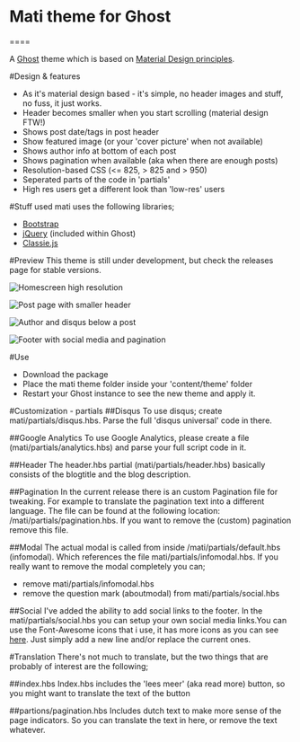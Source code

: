# Mati theme for Ghost
====

A [Ghost](http://github.com/tryghost/ghost/) theme which is based on [Material Design principles](http://www.google.com/design/spec/what-is-material/environment.html).

#Design & features
- As it's material design based - it's simple, no header images and stuff, no fuss, it just works.
- Header becomes smaller when you start scrolling (material design FTW!)
- Shows post date/tags in post header
- Show featured image (or your 'cover picture' when not available)
- Shows author info at bottom of each post
- Shows pagination when available (aka when there are enough posts)
- Resolution-based CSS (<= 825, > 825  and > 950)
- Seperated parts of the code in 'partials'
- High res users get a different look than 'low-res' users

#Stuff used
mati uses the following libraries;
- [Bootstrap](https://github.com/twbs/bootstrap)
- [jQuery](https://github.com/jquery/jquery) (included within Ghost)
- [Classie.js](https://github.com/desandro/classie)

#Preview
This theme is still under development, but check the releases page for stable versions.

![Homescreen high resolution](http://img.photobucket.com/albums/v385/hxkclan/github/Mati%20for%20Ghost/Screenshot%20from%202015-05-18%2023-36-41.png)

![Post page with smaller header](http://img.photobucket.com/albums/v385/hxkclan/github/Mati%20for%20Ghost/Screenshot%20from%202015-05-18%2023-37-12.png)

![Author and disqus below a post](http://img.photobucket.com/albums/v385/hxkclan/github/Mati%20for%20Ghost/Screenshot%20from%202015-05-18%2023-44-28.png)

![Footer with social media and pagination](http://img.photobucket.com/albums/v385/hxkclan/github/Mati%20for%20Ghost/Screenshot%20from%202015-05-18%2023-45-11.png)

#Use
- Download the package
- Place the mati theme folder inside your 'content/theme' folder
- Restart your Ghost instance to see the new theme and apply it.

#Customization - partials
##Disqus
To use disqus; create mati/partials/disqus.hbs. Parse the full 'disqus universal' code in there.

##Google Analytics
To use Google Analytics, please create a file (mati/partials/analytics.hbs) and parse your full script code in it.

##Header
The header.hbs partial (mati/partials/header.hbs) basically consists of the blogtitle and the blog description. 

##Pagination
In the current release there is an custom Pagination file for tweaking. For example to translate the pagination text into a different language. The file can be found at the following location: /mati/partials/pagination.hbs. If you want to remove the (custom) pagination remove this file.

##Modal
The actual modal is called from inside /mati/partials/default.hbs (infomodal). Which references the file mati/partials/infomodal.hbs. If you really want to remove the modal completely you can;
- remove mati/partials/infomodal.hbs
- remove the question mark (aboutmodal) from mati/partials/social.hbs

##Social
I've added the ability to add social links to the footer. In the mati/partials/social.hbs you can setup your own social media links.You can use the Font-Awesome icons that i use, it has more icons as you can see [here](http://fortawesome.github.io/Font-Awesome/icons/). Just simply add a new line and/or replace the current ones. 

#Translation
There's not much to translate, but the two things that are probably of interest are the following;

##index.hbs
Index.hbs includes the 'lees meer' (aka read more) button, so you might want to translate the text of the button

##partions/pagination.hbs
Includes dutch text to make more sense of the page indicators. So you can translate the text in here, or remove the text whatever.
